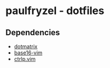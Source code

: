 # paulfryzel - dotfiles

## Dependencies

- [dotmatrix](https://github.com/hashrocket/dotmatrix)
- [base16-vim](https://github.com/chriskempson/base16-vim)
- [ctrlp.vim](https://github.com/kien/ctrlp.vim)
